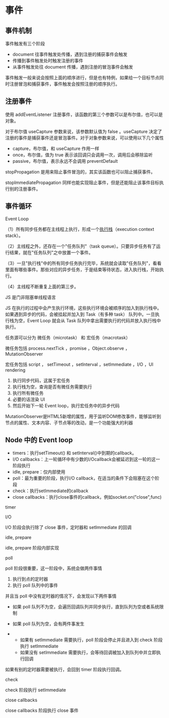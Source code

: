 # 事件

## 事件机制

事件触发有三个阶段

- document 往事件触发处传播，遇到注册的捕获事件会触发
- 传播到事件触发处时触发注册的事件
- 从事件触发处往 document 传播，遇到注册的冒泡事件会触发

事件触发一般来说会按照上面的顺序进行，但是也有特例，如果给一个目标节点同时注册冒泡和捕获事件，事件触发会按照注册的顺序执行。

## 注册事件

使用 addEventListener 注册事件，该函数的第三个参数可以是布尔值，也可以是对象。

对于布尔值 useCapture 参数来说，该参数默认值为 false 。useCapture 决定了注册的事件是捕获事件还是冒泡事件。对于对象参数来说，可以使用以下几个属性

- capture，布尔值，和 useCapture 作用一样
- once，布尔值，值为 true 表示该回调只会调用一次，调用后会移除监听
- passive，布尔值，表示永远不会调用 preventDefault

stopPropagation 是用来阻止事件冒泡的，其实该函数也可以阻止捕获事件。

stopImmediatePropagation 同样也能实现阻止事件，但是还能阻止该事件目标执行别的注册事件。

## 事件循环

Event Loop

（1）所有同步任务都在主线程上执行，形成一个[执行栈](http://www.ruanyifeng.com/blog/2013/11/stack.html)（execution context stack）。

（2）主线程之外，还存在一个"任务队列"（task queue）。只要异步任务有了运行结果，就在"任务队列"之中放置一个事件。

（3）一旦"执行栈"中的所有同步任务执行完毕，系统就会读取"任务队列"，看看里面有哪些事件。那些对应的异步任务，于是结束等待状态，进入执行栈，开始执行。

（4）主线程不断重复上面的第三步。



JS 是门非阻塞单线程语言

JS 在执行的过程中会产生执行环境，这些执行环境会被顺序的加入到执行栈中。如果遇到异步的代码，会被挂起并加入到 Task（有多种 task） 队列中。一旦执行栈为空，Event Loop 就会从 Task 队列中拿出需要执行的代码并放入执行栈中执行。

任务源可以分为 微任务（microtask） 和 宏任务（macrotask）

微任务包括 process.nextTick ，promise ，Object.observe ，MutationObserver

宏任务包括 script ， setTimeout ，setInterval ，setImmediate ，I/O ，UI rendering

1. 执行同步代码，这属于宏任务
2. 执行栈为空，查询是否有微任务需要执行
3. 执行所有微任务
4. 必要的话渲染 UI
5. 然后开始下一轮 Event loop，执行宏任务中的异步代码

MutationObserver是HTML5新增的属性，用于监听DOM修改事件，能够监听到节点的属性、文本内容、子节点等的改动，是一个功能强大的利器



## Node 中的 Event loop

- timers：执行setTimeout() 和 setInterval()中到期的callback。
- I/O callbacks：上一轮循环中有少数的I/Ocallback会被延迟到这一轮的这一阶段执行
- idle, prepare：仅内部使用
- poll：最为重要的阶段，执行I/O callback，在适当的条件下会阻塞在这个阶段
- check：执行setImmediate的callback
- close callbacks：执行close事件的callback，例如socket.on("close",func)

timer

I/O

I/O 阶段会执行除了 close 事件，定时器和 setImmediate 的回调

idle, prepare

idle, prepare 阶段内部实现

poll



poll 阶段很重要，这一阶段中，系统会做两件事情

1. 执行到点的定时器
2. 执行 poll 队列中的事件

并且当 poll 中没有定时器的情况下，会发现以下两件事情

- 如果 poll 队列不为空，会遍历回调队列并同步执行，直到队列为空或者系统限制
- 如果 poll 队列为空，会有两件事发生

- - 如果有 setImmediate 需要执行，poll 阶段会停止并且进入到 check 阶段执行 setImmediate
  - 如果没有 setImmediate 需要执行，会等待回调被加入到队列中并立即执行回调

如果有别的定时器需要被执行，会回到 timer 阶段执行回调。

check

check 阶段执行 setImmediate

close callbacks

close callbacks 阶段执行 close 事件



